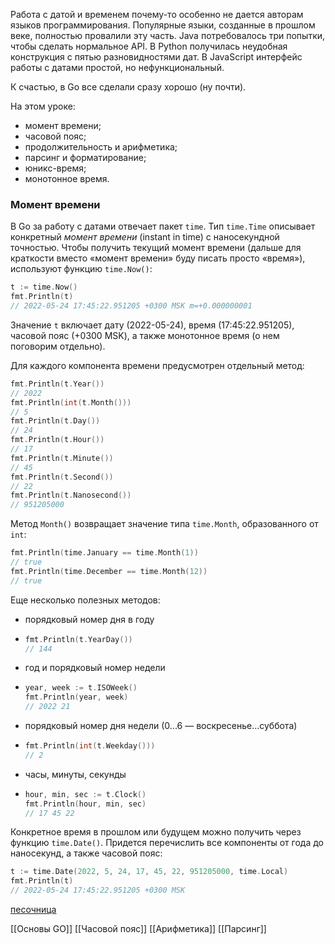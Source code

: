 Работа с датой и временем почему-то особенно не дается авторам языков программирования. Популярные языки, созданные в прошлом веке, полностью провалили эту часть. Java потребовалось три попытки, чтобы сделать нормальное API. В Python получилась неудобная конструкция с пятью разновидностями дат. В JavaScript интерфейс работы с датами простой, но нефункциональный.

К счастью, в Go все сделали сразу хорошо (ну почти).

На этом уроке:

-   момент времени;
-   часовой пояс;
-   продолжительность и арифметика;
-   парсинг и форматирование;
-   юникс-время;
-   монотонное время.

### Момент времени

В Go за работу с датами отвечает пакет `time`. Тип `time.Time` описывает конкретный _момент времени_ (instant in time) с наносекундной точностью. Чтобы получить текущий момент времени (дальше для краткости вместо «момент времени» буду писать просто «время»), используют функцию `time.Now()`:

```go
t := time.Now()
fmt.Println(t)
// 2022-05-24 17:45:22.951205 +0300 MSK m=+0.000000001
```

Значение `t` включает дату (2022-05-24), время (17:45:22.951205), часовой пояс (+0300 MSK), а также монотонное время (о нем поговорим отдельно).

Для каждого компонента времени предусмотрен отдельный метод:

```go
fmt.Println(t.Year())
// 2022
fmt.Println(int(t.Month()))
// 5
fmt.Println(t.Day())
// 24
fmt.Println(t.Hour())
// 17
fmt.Println(t.Minute())
// 45
fmt.Println(t.Second())
// 22
fmt.Println(t.Nanosecond())
// 951205000
```

Метод `Month()` возвращает значение типа `time.Month`, образованного от `int`:

```go
fmt.Println(time.January == time.Month(1))
// true
fmt.Println(time.December == time.Month(12))
// true
```

Еще несколько полезных методов:

-   порядковый номер дня в году
-   ```go
    fmt.Println(t.YearDay())
    // 144
    ```
    
-   год и порядковый номер недели
-   ```go
    year, week := t.ISOWeek()
    fmt.Println(year, week)
    // 2022 21
    ```
    
-   порядковый номер дня недели (0...6 — воскресенье...суббота)
    
-   ```go
    fmt.Println(int(t.Weekday()))
    // 2
    ```
    
-   часы, минуты, секунды
-   ```go
    hour, min, sec := t.Clock()
    fmt.Println(hour, min, sec)
    // 17 45 22
    ```
    

Конкретное время в прошлом или будущем можно получить через функцию `time.Date()`. Придется перечислить все компоненты от года до наносекунд, а также часовой пояс:

```go
t := time.Date(2022, 5, 24, 17, 45, 22, 951205000, time.Local)
fmt.Println(t)
// 2022-05-24 17:45:22.951205 +0300 MSK
```

[песочница](https://go.dev/play/p/XHscyB-Nm9B)

[[Основы GO]] [[Часовой пояс]] [[Арифметика]] [[Парсинг]]